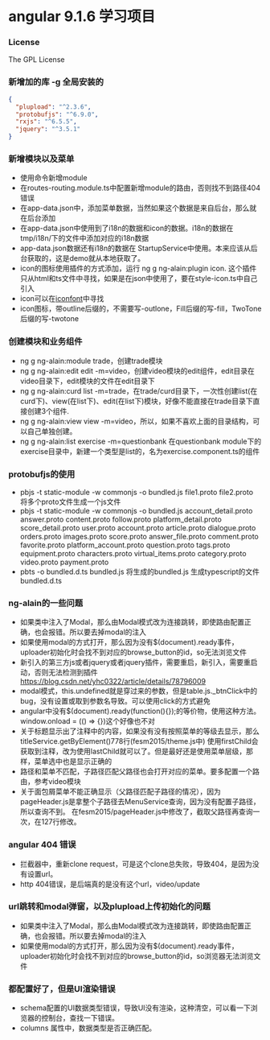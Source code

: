 # angular 9.1.6 学习项目

### License

The GPL License

### 新增加的库 -g 全局安装的
```json
{
  "plupload": "^2.3.6",
  "protobufjs": "^6.9.0",
  "rxjs": "^6.5.5",
  "jquery": "^3.5.1"
}
```

### 新增模块以及菜单
* 使用命令新增module
* 在routes-routing.module.ts中配置新增module的路由，否则找不到路径404错误
* 在app-data.json中，添加菜单数据，当然如果这个数据是来自后台，那么就在后台添加
* 在app-data.json中使用到了i18n的数据和icon的数据。i18n的数据在tmp/i18n/下的文件中添加对应的i18n数据
* app-data.json数据还有i18n的数据在 StartupService中使用。本来应该从后台获取的，这是demo就从本地获取了。
* icon的图标使用插件的方式添加，运行 ng g ng-alain:plugin icon. 这个插件只从html和ts文件中寻找，如果是在json中使用了，要在style-icon.ts中自己引入
* icon可以在[iconfont](https://www.iconfont.cn/collections/detail?spm=a313x.7781069.1998910419.d9df05512&cid=9402)中寻找
* icon图标，带outline后缀的，不需要写-outlone，Fill后缀的写-fill，TwoTone后缀的写-twotone

### 创建模块和业务组件
* ng g ng-alain:module trade，创建trade模块
* ng g ng-alain:edit edit -m=video，创建video模块的edit组件，edit目录在video目录下，edit模块的文件在edit目录下
* ng g ng-alain:curd list -m=trade，在trade/curd目录下，一次性创建list(在curd下)、view(在list下)、edit(在list下)模块，好像不能直接在trade目录下直接创建3个组件.
* ng g ng-alain:view view -m=video，所以，如果不喜欢上面的目录结构，可以自己单独创建。
* ng g ng-alain:list exercise -m=questionbank 在questionbank module下的exercise目录中，新建一个类型是list的，名为exercise.component.ts的组件

### protobufjs的使用
* pbjs -t static-module -w commonjs -o bundled.js file1.proto file2.proto
将多个proto文件生成一个js文件
* pbjs -t static-module -w commonjs -o bundled.js account_detail.proto answer.proto content.proto follow.proto platform_detail.proto score_detail.proto user.proto account.proto article.proto dialogue.proto orders.proto images.proto score.proto answer_file.proto comment.proto favorite.proto platform_account.proto question.proto tags.proto equipment.proto characters.proto virtual_items.proto category.proto video.proto payment.proto
* pbts -o bundled.d.ts bundled.js
将生成的bundled.js 生成typescript的文件bundled.d.ts

### ng-alain的一些问题
* 如果类中注入了Modal，那么由Modal模式改为连接跳转，即使路由配置正确，也会报错。所以要去掉modal的注入
* 如果使用modal的方式打开，那么因为没有$(document).ready事件，uploader初始化时会找不到对应的browse_button的id，so无法浏览文件
* 新引入的第三方js或者jquery或者jquery插件，需要重启，新引入，需要重启动，否则无法检测到插件 https://blog.csdn.net/yhc0322/article/details/78796009
* modal模式，this.undefined就是穿过来的参数，但是table.js._btnClick中的bug，没有设置或取到参数名导致。可以使用click的方式避免
* angular中没有$(document).ready(function(){});的等价物，使用这种方法。window.onload = (() => {})这个好像也不对
* 关于标题显示出了注释中的内容，如果没有没有按照菜单的等级去显示，那么titleService.getByElement()778行(fesm2015/theme.js中)
使用firstChild会获取到注释，改为使用lastChild就可以了。但是最好还是使用菜单层级，那样，菜单选中也是显示正确的
* 路径和菜单不匹配，子路径匹配父路径也会打开对应的菜单。要多配置一个路由，参考video模块
* 关于面包屑菜单不能正确显示（父路径匹配子路径的情况），因为pageHeader.js是拿整个子路径去MenuService查询，因为没有配置子路径，所以查询不到。
在fesm2015/pageHeader.js中修改了，截取父路径再查询一次，在127行修改。

### angular 404 错误
* 拦截器中，重新clone request，可是这个clone总失败，导致404，是因为没有设置url。
* http 404错误，是后端真的是没有这个url，video/update

### url跳转和modal弹窗，以及plupload上传初始化的问题
- 如果类中注入了Modal，那么由Modal模式改为连接跳转，即使路由配置正确，也会报错。所以要去掉modal的注入
- 如果使用modal的方式打开，那么因为没有$(document).ready事件，uploader初始化时会找不到对应的browse_button的id，so浏览器无法浏览文件

### 都配置好了，但是UI渲染错误
* schema配置的UI数据类型错误，导致UI没有渲染，这种清空，可以看一下浏览器的控制台，查找一下错误。
* columns 属性中，数据类型是否正确匹配。
